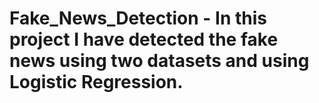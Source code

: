 # Fake_News_Detection - In this project I have detected the fake news using two datasets and using Logistic Regression.
